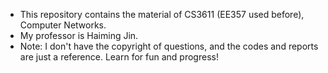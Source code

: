 * This repository contains the material of CS3611 (EE357 used before), Computer Networks. 
* My professor is Haiming Jin.
* Note: I don't have the copyright of questions, and the codes and reports are just a reference. Learn for fun and progress!
